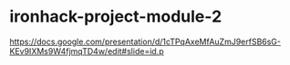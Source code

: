 # ironhack-project-module-2
https://docs.google.com/presentation/d/1cTPqAxeMfAuZmJ9erfSB6sG-KEv9IXMs9W4fjmqTD4w/edit#slide=id.p